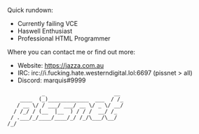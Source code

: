 Quick rundown:
- Currently failing VCE
- Haswell Enthusiast
- Professional HTML Programmer

Where you can contact me or find out more:
* Website: https://jazza.com.au
* IRC: irc://i.fucking.hate.westerndigital.lol:6697 (pissnet > all)
* Discord: marquis#9999

```
           _                      __ 
    ____  (_)_____________  ___  / /_
   / __ \/ / ___/ ___/ __ \/ _ \/ __/
  / /_/ / (__  |__  ) / / /  __/ /_  
 / .___/_/____/____/_/ /_/\___/\__/  
/_/                                                                                                                                                                                  
```
